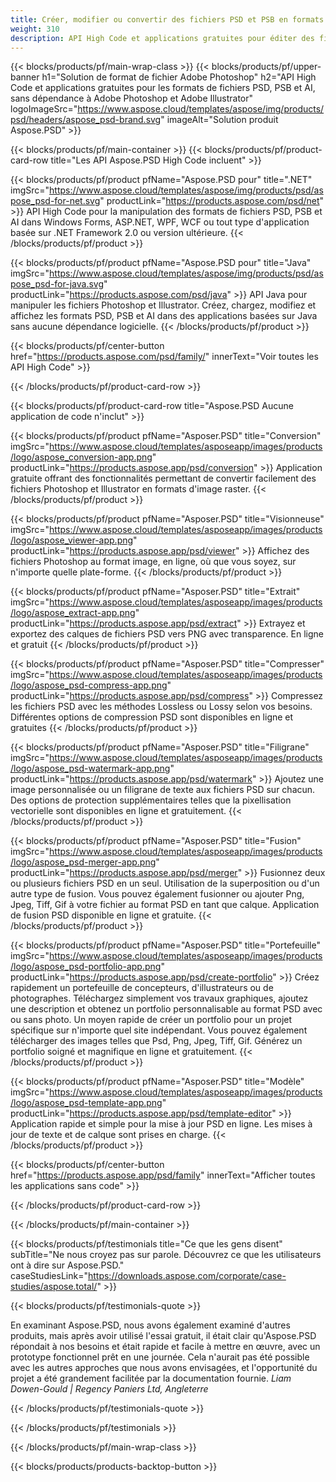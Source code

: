 ```yaml
---
title: Créer, modifier ou convertir des fichiers PSD et PSB en formats PDF et image
weight: 310
description: API High Code et applications gratuites pour éditer des fichiers Photoshop. Possibilité de mettre à jour les propriétés du calque, d'ajouter des filigranes, de faire pivoter l'échelle.
---
```


{{< blocks/products/pf/main-wrap-class >}}
{{< blocks/products/pf/upper-banner h1="Solution de format de fichier Adobe Photoshop" h2="API High Code et applications gratuites pour les formats de fichiers PSD, PSB et AI, sans dépendance à Adobe Photoshop et Adobe Illustrator" logoImageSrc="https://www.aspose.cloud/templates/aspose/img/products/psd/headers/aspose_psd-brand.svg" imageAlt="Solution produit Aspose.PSD" >}}

{{< blocks/products/pf/main-container >}}
{{< blocks/products/pf/product-card-row title="Les API Aspose.PSD High Code incluent" >}}

{{< blocks/products/pf/product pfName="Aspose.PSD pour" title=".NET" imgSrc="https://www.aspose.cloud/templates/aspose/img/products/psd/aspose_psd-for-net.svg" productLink="https://products.aspose.com/psd/net" >}}
API High Code pour la manipulation des formats de fichiers PSD, PSB et AI dans Windows Forms, ASP.NET, WPF, WCF ou tout type d'application basée sur .NET Framework 2.0 ou version ultérieure.
{{< /blocks/products/pf/product >}}

{{< blocks/products/pf/product pfName="Aspose.PSD pour" title="Java" imgSrc="https://www.aspose.cloud/templates/aspose/img/products/psd/aspose_psd-for-java.svg" productLink="https://products.aspose.com/psd/java" >}}
API Java pour manipuler les fichiers Photoshop et Illustrator. Créez, chargez, modifiez et affichez les formats PSD, PSB et AI dans des applications basées sur Java sans aucune dépendance logicielle.
{{< /blocks/products/pf/product >}}

{{< blocks/products/pf/center-button href="https://products.aspose.com/psd/family/" innerText="Voir toutes les API High Code" >}}

{{< /blocks/products/pf/product-card-row >}}

{{< blocks/products/pf/product-card-row title="Aspose.PSD Aucune application de code n'inclut" >}}

{{< blocks/products/pf/product pfName="Asposer.PSD" title="Conversion" imgSrc="https://www.aspose.cloud/templates/asposeapp/images/products/logo/aspose_conversion-app.png" productLink="https://products.aspose.app/psd/conversion" >}}
Application gratuite offrant des fonctionnalités permettant de convertir facilement des fichiers Photoshop et Illustrator en formats d'image raster.
{{< /blocks/products/pf/product >}}

{{< blocks/products/pf/product pfName="Asposer.PSD" title="Visionneuse" imgSrc="https://www.aspose.cloud/templates/asposeapp/images/products/logo/aspose_viewer-app.png" productLink="https://products.aspose.app/psd/viewer" >}}
Affichez des fichiers Photoshop au format image, en ligne, où que vous soyez, sur n'importe quelle plate-forme.
{{< /blocks/products/pf/product >}}

{{< blocks/products/pf/product pfName="Asposer.PSD" title="Extrait" imgSrc="https://www.aspose.cloud/templates/asposeapp/images/products/logo/aspose_extract-app.png" productLink="https://products.aspose.app/psd/extract" >}}
Extrayez et exportez des calques de fichiers PSD vers PNG avec transparence. En ligne et gratuit
{{< /blocks/products/pf/product >}}

{{< blocks/products/pf/product pfName="Asposer.PSD" title="Compresser" imgSrc="https://www.aspose.cloud/templates/asposeapp/images/products/logo/aspose_psd-compress-app.png" productLink="https://products.aspose.app/psd/compress" >}}
Compressez les fichiers PSD avec les méthodes Lossless ou Lossy selon vos besoins. Différentes options de compression PSD sont disponibles en ligne et gratuites
{{< /blocks/products/pf/product >}}

{{< blocks/products/pf/product pfName="Asposer.PSD" title="Filigrane" imgSrc="https://www.aspose.cloud/templates/asposeapp/images/products/logo/aspose_psd-watermark-app.png" productLink="https://products.aspose.app/psd/watermark" >}}
Ajoutez une image personnalisée ou un filigrane de texte aux fichiers PSD sur chacun. Des options de protection supplémentaires telles que la pixellisation vectorielle sont disponibles en ligne et gratuitement.
{{< /blocks/products/pf/product >}}

{{< blocks/products/pf/product pfName="Asposer.PSD" title="Fusion" imgSrc="https://www.aspose.cloud/templates/asposeapp/images/products/logo/aspose_psd-merger-app.png" productLink="https://products.aspose.app/psd/merger" >}}
Fusionnez deux ou plusieurs fichiers PSD en un seul. Utilisation de la superposition ou d'un autre type de fusion. Vous pouvez également fusionner ou ajouter Png, Jpeg, Tiff, Gif à votre fichier au format PSD en tant que calque. Application de fusion PSD disponible en ligne et gratuite.
{{< /blocks/products/pf/product >}}

{{< blocks/products/pf/product pfName="Asposer.PSD" title="Portefeuille" imgSrc="https://www.aspose.cloud/templates/asposeapp/images/products/logo/aspose_psd-portfolio-app.png" productLink="https://products.aspose.app/psd/create-portfolio" >}}
Créez rapidement un portefeuille de concepteurs, d'illustrateurs ou de photographes. Téléchargez simplement vos travaux graphiques, ajoutez une description et obtenez un portfolio personnalisable au format PSD avec ou sans photo. Un moyen rapide de créer un portfolio pour un projet spécifique sur n'importe quel site indépendant. Vous pouvez également télécharger des images telles que Psd, Png, Jpeg, Tiff, Gif. Générez un portfolio soigné et magnifique en ligne et gratuitement.
{{< /blocks/products/pf/product >}}

{{< blocks/products/pf/product pfName="Asposer.PSD" title="Modèle" imgSrc="https://www.aspose.cloud/templates/asposeapp/images/products/logo/aspose_psd-template-app.png" productLink="https://products.aspose.app/psd/template-editor" >}}
Application rapide et simple pour la mise à jour PSD en ligne. Les mises à jour de texte et de calque sont prises en charge.
{{< /blocks/products/pf/product >}}

{{< blocks/products/pf/center-button href="https://products.aspose.app/psd/family" innerText="Afficher toutes les applications sans code" >}}

{{< /blocks/products/pf/product-card-row >}}

{{< /blocks/products/pf/main-container >}}

{{< blocks/products/pf/testimonials title="Ce que les gens disent" subTitle="Ne nous croyez pas sur parole. Découvrez ce que les utilisateurs ont à dire sur Aspose.PSD." caseStudiesLink="https://downloads.aspose.com/corporate/case-studies/aspose.total/" >}}

{{< blocks/products/pf/testimonials-quote >}}
<p class="first">
 En examinant Aspose.PSD, nous avons également examiné d'autres produits, mais après avoir utilisé l'essai gratuit, il était clair qu'Aspose.PSD répondait à nos besoins et était rapide et facile à mettre en œuvre, avec un prototype fonctionnel prêt en une journée. Cela n'aurait pas été possible avec les autres approches que nous avons envisagées, et l'opportunité du projet a été grandement facilitée par la documentation fournie.
 <em>
  Liam Dowen-Gould | Regency Paniers Ltd, Angleterre
 </em>
</p>

{{< /blocks/products/pf/testimonials-quote >}}

{{< /blocks/products/pf/testimonials >}}

{{< /blocks/products/pf/main-wrap-class >}}

{{< blocks/products/products-backtop-button >}}
